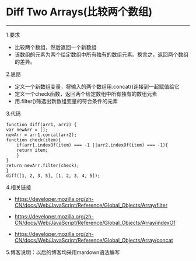 # Diff Two Arrays(比较两个数组) #

---
1.要求

- 比较两个数组，然后返回一个新数组
- 该数组的元素为两个给定数组中所有独有的数组元素。换言之，返回两个数组的差异。

2.思路

- 定义一个新数组变量，将输入的两个数组用.concat()连接到一起赋值给它
- 定义一个check函数，返回两个给定数组中所有独有的数组元素
- 用.filter()筛选出新数组变量的符合条件的元素

3.代码

    function diff(arr1, arr2) {
    var newArr = [];
    newArr = arr1.concat(arr2);
    function check(item){
        if(arr1.indexOf(item) === -1 ||arr2.indexOf(item) === -1){
        return item;
        }
    }
    return newArr.filter(check);
    }
    diff([1, 2, 3, 5], [1, 2, 3, 4, 5]);

4.相关链接

- https://developer.mozilla.org/zh-CN/docs/Web/JavaScript/Reference/Global_Objects/Array/filter

- https://developer.mozilla.org/zh-CN/docs/Web/JavaScript/Reference/Global_Objects/Array/indexOf

- https://developer.mozilla.org/zh-CN/docs/Web/JavaScript/Reference/Global_Objects/Array/concat

5.博客说明：以后的博客均采用mardown语法编写